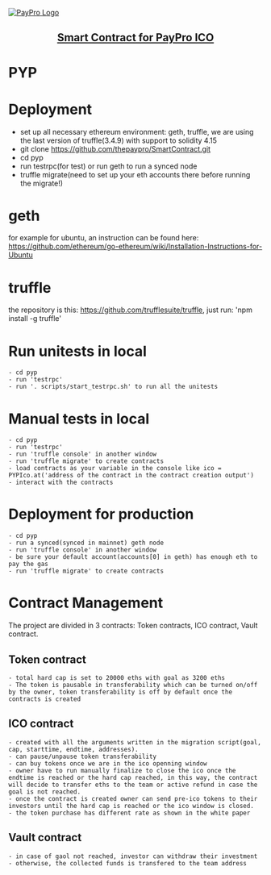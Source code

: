 [![PayPro Logo](http://www.payproapp.com/images/Logo_vertical_PayPro.png)](http://www.payproapp.com)

<h2 align="center"><a href="http://www.payproapp.com">Smart Contract for PayPro ICO</a></h2>

# PYP

# Deployment
  - set up all necessary ethereum environment: geth, truffle, we are using the last version of truffle(3.4.9) with support to solidity 4.15
  - git clone https://github.com/thepaypro/SmartContract.git
  - cd pyp
  - run testrpc(for test) or run geth to run a synced node
  - truffle migrate(need to set up your eth accounts there before running the migrate!)


# geth
for example for ubuntu, an instruction can be found here: https://github.com/ethereum/go-ethereum/wiki/Installation-Instructions-for-Ubuntu

# truffle
the repository is this: https://github.com/trufflesuite/truffle, just run: 'npm install -g truffle'

# Run unitests in local
    - cd pyp
    - run 'testrpc'
    - run '. scripts/start_testrpc.sh' to run all the unitests

# Manual tests in local
    - cd pyp
    - run 'testrpc'
    - run 'truffle console' in another window
    - run 'truffle migrate' to create contracts
    - load contracts as your variable in the console like ico = PYPIco.at('address of the contract in the contract creation output')
    - interact with the contracts

# Deployment for production
    - cd pyp
    - run a synced(synced in mainnet) geth node
    - run 'truffle console' in another window
    - be sure your default account(accounts[0] in geth) has enough eth to pay the gas
    - run 'truffle migrate' to create contracts



# Contract Management
The project are divided in 3 contracts: Token contracts, ICO contract, Vault contract.

## Token contract
    - total hard cap is set to 20000 eths with goal as 3200 eths
    - The token is pausable in transferability which can be turned on/off by the owner, token transferability is off by default once the contracts is created

## ICO contract
    - created with all the arguments written in the migration script(goal, cap, starttime, endtime, addresses). 
    - can pause/unpause token transferability
    - can buy tokens once we are in the ico openning window
    - owner have to run manually finalize to close the ico once the endtime is reached or the hard cap reached, in this way, the contract will decide to transfer eths to the team or active refund in case the goal is not reached.
    - once the contract is created owner can send pre-ico tokens to their investors until the hard cap is reached or the ico window is closed.
    - the token purchase has different rate as shown in the white paper

## Vault contract
    - in case of gaol not reached, investor can withdraw their investment 
    - otherwise, the collected funds is transfered to the team address
    

